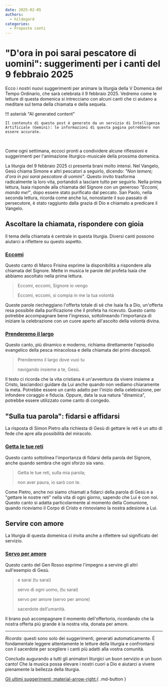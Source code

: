 ```yaml
---
date: 2025-02-05
authors:
  - hildegard
categories:
  - Proposte canti
---
```


# "D'ora in poi sarai pescatore di uomini": suggerimenti per i canti del 9 febbraio 2025

Ecco i nostri nuovi suggerimenti per animare la liturgia della V Domenica del Tempo Ordinario, che sarà celebrata il 9 febbraio 2025. Vedremo come le letture di questa domenica si intrecciano con alcuni canti che ci aiutano a meditare sul tema della chiamata e della sequela.

<!-- more -->

!!! asterisk "AI generated content"

    Il contenuto di questo post è generato da un servizio di Intelligenza Artificiale (Gemini): le informazioni di questa pagina potrebbero non essere accurate.

<br>

Come ogni settimana, eccoci pronti a condividere alcune riflessioni e suggerimenti per l'animazione liturgico-musicale della prossima domenica.

La liturgia del 9 febbraio 2025 ci presenta brani molto intensi. Nel Vangelo, Gesù chiama Simone e altri pescatori a seguirlo, dicendo: *"Non temere; d'ora in poi sarai pescatore di uomini"*. Questo invito trasforma radicalmente la loro vita, portandoli a lasciare tutto per seguirlo. Nella prima lettura, Isaia risponde alla chiamata del Signore con un generoso *"Eccomi, manda me!"*, dopo essere stato purificato dal peccato. San Paolo, nella seconda lettura, ricorda come anche lui, nonostante il suo passato di persecutore, è stato raggiunto dalla grazia di Dio e chiamato a predicare il Vangelo.

## Ascoltare la chiamata, rispondere con gioia

Il tema della chiamata è centrale in questa liturgia. Diversi canti possono aiutarci a riflettere su questo aspetto.

### [Eccomi](https://www.librettocanti.it/canto/eccomi-185)

Questo canto di Marco Frisina esprime la disponibilità a rispondere alla chiamata del Signore. Mette in musica le parole del profeta Isaia che abbiamo ascoltato nella prima lettura.

> Eccomi, eccomi, Signore io vengo
>
> Eccomi, eccomi, si compia in me la tua volontà

Queste parole riecheggiano l'offerta totale di sé che Isaia fa a Dio, un'offerta resa possibile dalla purificazione che il profeta ha ricevuto. Questo canto potrebbe accompagnare bene l'ingresso, sottolineando l'importanza di iniziare la celebrazione con un cuore aperto all'ascolto della volontà divina.

### [Prenderemo il largo](https://www.librettocanti.it/canto/prenderemo-il-largo-2999)

Questo canto, più dinamico e moderno, richiama direttamente l'episodio evangelico della pesca miracolosa e della chiamata dei primi discepoli.

> Prenderemo il largo dove vuoi tu
>
> navigando insieme a te, Gesù.

Il testo ci ricorda che la vita cristiana è un'avventura da vivere insieme a Cristo, lasciandoci guidare da Lui anche quando non vediamo chiaramente la meta. Potrebbe essere un canto adatto per l'inizio della celebrazione, per infondere coraggio e fiducia. Oppure, data la sua natura "dinamica", potrebbe essere utilizzato come canto di congedo.

## "Sulla tua parola": fidarsi e affidarsi

La risposta di Simon Pietro alla richiesta di Gesù di gettare le reti è un atto di fede che apre alla possibilità del miracolo.

### [Getta le tue reti](https://www.librettocanti.it/canto/getta-le-tue-reti-2564)

Questo canto sottolinea l'importanza di fidarsi della parola del Signore, anche quando sembra che ogni sforzo sia vano.

> Getta le tue reti, sulla mia parola;
>
> non aver paura, io sarò con te.

Come Pietro, anche noi siamo chiamati a fidarci della parola di Gesù e a "gettare le nostre reti" nella vita di ogni giorno, sapendo che Lui è con noi. Questo canto si adatta particolarmente al momento della Comunione, quando riceviamo il Corpo di Cristo e rinnoviamo la nostra adesione a Lui.

## Servire con amore

La liturgia di questa domenica ci invita anche a riflettere sul significato del servizio.

### [Servo per amore](https://www.librettocanti.it/canto/servo-per-amore-423)

Questo canto del Gen Rosso esprime l'impegno a servire gli altri sull'esempio di Gesù.

> e sarai (tu sarai)
>
> servo di ogni uomo, (tu sarai)
>
> servo per amore (servo per amore)
>
> sacerdote dell’umanità.

Il brano può accompagnare il momento dell'offertorio, ricordando che la nostra offerta più grande è la nostra vita, donata per amore.

---

*Ricorda*: questi sono solo dei suggerimenti, generati automaticamente. È fondamentale leggere attentamente le letture della liturgia e confrontarsi con il sacerdote per scegliere i canti più adatti alla vostra comunità.

Concludo augurando a tutti gli animatori liturgici un buon servizio e un buon canto! Che la musica possa elevare i nostri cuori a Dio e aiutarci a vivere pienamente la bellezza della liturgia.

[Gli ultimi suggerimenti :material-arrow-right:](https://hildegard.it){ .md-button }
